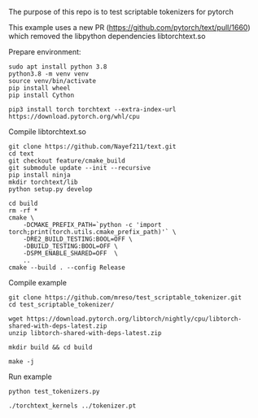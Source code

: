 
The purpose of this repo is to test scriptable tokenizers for pytorch

This example uses a new PR (https://github.com/pytorch/text/pull/1660) which removed the libpython dependencies libtorchtext.so 

Prepare environment:

    sudo apt install python 3.8
    python3.8 -m venv venv
    source venv/bin/activate
    pip install wheel
    pip install Cython

    pip3 install torch torchtext --extra-index-url https://download.pytorch.org/whl/cpu

Compile libtorchtext.so

    git clone https://github.com/Nayef211/text.git
    cd text
    git checkout feature/cmake_build
    git submodule update --init --recursive
    pip install ninja
    mkdir torchtext/lib
    python setup.py develop

    cd build
    rm -rf *
    cmake \
        -DCMAKE_PREFIX_PATH=`python -c 'import torch;print(torch.utils.cmake_prefix_path)'` \
        -DRE2_BUILD_TESTING:BOOL=OFF \
        -DBUILD_TESTING:BOOL=OFF \
        -DSPM_ENABLE_SHARED=OFF  \
        ..
    cmake --build . --config Release


Compile example

    git clone https://github.com/mreso/test_scriptable_tokenizer.git
    cd test_scriptable_tokenizer/

    wget https://download.pytorch.org/libtorch/nightly/cpu/libtorch-shared-with-deps-latest.zip
    unzip libtorch-shared-with-deps-latest.zip

    mkdir build && cd build
        
    make -j

Run example

    python test_tokenizers.py

    ./torchtext_kernels ../tokenizer.pt





